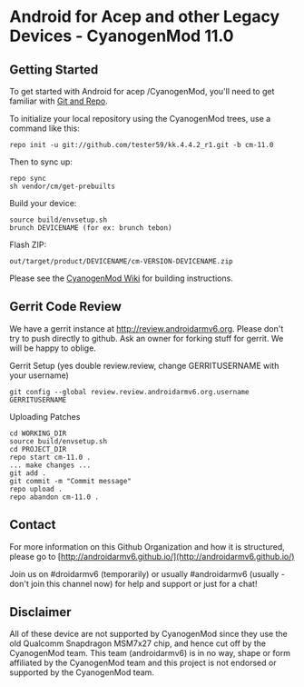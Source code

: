Android for Acep and other Legacy Devices - CyanogenMod 11.0
===========

Getting Started
---------------

To get started with Android for acep /CyanogenMod, you'll need to get
familiar with [Git and Repo](http://source.android.com/source/developing.html).


To initialize your local repository using the CyanogenMod trees, use a command like this:

    repo init -u git://github.com/tester59/kk.4.4.2_r1.git -b cm-11.0

Then to sync up:

    repo sync
    sh vendor/cm/get-prebuilts

Build your device:

    source build/envsetup.sh
    brunch DEVICENAME (for ex: brunch tebon)

Flash ZIP:

    out/target/product/DEVICENAME/cm-VERSION-DEVICENAME.zip


Please see the [CyanogenMod Wiki](http://wiki.cyanogenmod.org/) for building instructions.


Gerrit Code Review
------------------

We have a gerrit instance at http://review.androidarmv6.org.
Please don't try to push directly to github.
Ask an owner for forking stuff for gerrit.
We will be happy to oblige.

Gerrit Setup (yes double review.review, change GERRITUSERNAME with your username)

    git config --global review.review.androidarmv6.org.username GERRITUSERNAME

Uploading Patches

    cd WORKING_DIR
    source build/envsetup.sh
    cd PROJECT_DIR
    repo start cm-11.0 .
    ... make changes ...
    git add .
    git commit -m "Commit message"
    repo upload .
    repo abandon cm-11.0 .



Contact
-------

For more information on this Github Organization and how it is structured, 
please go to [http://androidarmv6.github.io/](http://androidarmv6.github.io/)

Join us on #droidarmv6 (temporarily) or usually #androidarmv6 (usually - don't join this channel now) for help and support or just for a chat!

Disclaimer
--------

All of these device are not supported by CyanogenMod since they use the old Qualcomm
Snapdragon MSM7x27 chip, and hence cut off by the CyanogenMod team. This team (androidarmv6)
is in no way, shape or form affiliated by the CyanogenMod team and this project is not
endorsed or supported by the CyanogenMod team.

